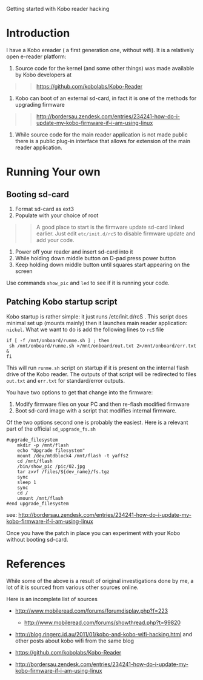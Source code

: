 Getting started with Kobo reader hacking

# Introduction #

I have a Kobo ereader ( a first generation one, without wifi). It is a relatively open e-reader platform:

  1. Source code for the kernel (and some other things) was made available by Kobo developers at
> > https://github.com/kobolabs/Kobo-Reader
  1. Kobo can boot of an external sd-card, in fact it is one of the methods for upgrading firmware
> > http://bordersau.zendesk.com/entries/234241-how-do-i-update-my-kobo-firmware-if-i-am-using-linux
  1. While source code for the main reader application is not made public there is a public plug-in interface that allows for extension of the main reader application.

# Running Your own #

## Booting sd-card ##

  1. Format sd-card as ext3
  1. Populate with your choice of root
> > A good place to start is the firmware update sd-card linked earlier. Just edit `etc/init.d/rcS` to disable firmware update and add your code.
  1. Power off your reader and insert sd-card into it
  1. While holding down middle button on D-pad press power button
  1. Keep holding down middle button until squares start appearing on the screen

Use commands `show_pic` and `led` to see if it is running your code.

## Patching Kobo startup script ##
Kobo startup is rather simple: it just runs /etc/init.d/rcS . This script does minimal set up (mounts mainly) then it launches main reader application: `nickel`. What we want to do is add the following lines to `rcS` file

```
if [ -f /mnt/onboard/runme.sh ] ; then
 sh /mnt/onboard/runme.sh >/mnt/onboard/out.txt 2>/mnt/onboard/err.txt &
fi
```

This will run `runme.sh` script on startup if it is present on the internal flash drive of the Kobo reader. The outputs of that script will be redirected to files `out.txt` and `err.txt` for standard/error outputs.

You have two options to get that change into the firmware:
  1. Modify firmware files on your PC and then re-flash modified firmware
  1. Boot sd-card image with a script that modifies internal firmware.

Of the two options second one is probably the easiest. Here is a relevant part of the official `sd_upgrade_fs.sh`

```
#upgrade_filesystem
    mkdir -p /mnt/flash
    echo "Upgrade filesystem"
    mount /dev/mtdblock4 /mnt/flash -t yaffs2
    cd /mnt/flash
    /bin/show_pic /pic/02.jpg
    tar zxvf /files/${dev_name}/fs.tgz
    sync
    sleep 1
    sync
    cd /
    umount /mnt/flash
#end upgrade_filesystem
```

see: http://bordersau.zendesk.com/entries/234241-how-do-i-update-my-kobo-firmware-if-i-am-using-linux

Once you have the patch in place you can experiment with your Kobo without booting sd-card.

# References #
While some of the above is a result of original investigations done by me, a lot of it is sourced from various other sources online.

Here is an incomplete list of sources

  * http://www.mobileread.com/forums/forumdisplay.php?f=223
    * http://www.mobileread.com/forums/showthread.php?t=99820

  * http://blog.ringerc.id.au/2011/01/kobo-and-kobo-wifi-hacking.html and other posts about kobo wifi from the same blog
  * https://github.com/kobolabs/Kobo-Reader
  * http://bordersau.zendesk.com/entries/234241-how-do-i-update-my-kobo-firmware-if-i-am-using-linux

